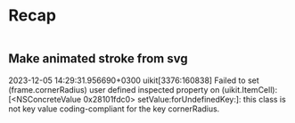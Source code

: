 # Recap
```swift
```

## Make animated stroke from svg

2023-12-05 14:29:31.956690+0300 uikit[3376:160838] Failed to set (frame.cornerRadius) user defined inspected property on (uikit.ItemCell): [<NSConcreteValue 0x28101fdc0> setValue:forUndefinedKey:]: this class is not key value coding-compliant for the key cornerRadius.
